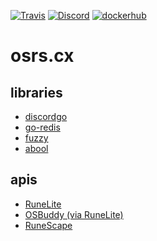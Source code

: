 [![Travis](https://travis-ci.org/notmeta/osrs.cx.svg?branch=master)](https://travis-ci.org/notmeta/osrs.cx)
[![Discord](https://img.shields.io/discord/529101511943520256.svg)](https://discord.gg/7ZueyGh)
[![dockerhub](https://img.shields.io/docker/pulls/notmeta/osrs.cx)](https://hub.docker.com/r/notmeta/osrs.cx)


# osrs.cx

## libraries
* [discordgo](https://github.com/bwmarrin/discordgo)
* [go-redis](https://github.com/go-redis/redis)
* [fuzzy](https://github.com/sahilm/fuzzy)
* [abool](https://github.com/tevino/abool)

## apis
* [RuneLite](https://github.com/runelite/runelite/tree/master/http-service/src/main/java/net/runelite/http/service)
* [OSBuddy (via RuneLite)](https://github.com/runelite/runelite/tree/master/http-service/src/main/java/net/runelite/http/service/osbuddy)
* [RuneScape](https://runescape.wiki/w/Application_programming_interface)
